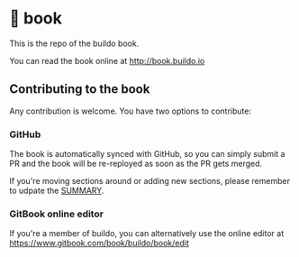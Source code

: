 # 📖 book
This is the repo of the buildo book.

You can read the book online at http://book.buildo.io

## Contributing to the book

Any contribution is welcome. You have two options to contribute:

### GitHub
The book is automatically synced with GitHub, so you can simply submit a PR and the book will be re-reployed as soon as the PR gets merged.

If you're moving sections around or adding new sections, please remember to udpate the [SUMMARY](SUMMARY.md).

### GitBook online editor
If you're a member of buildo, you can alternatively use the online editor at https://www.gitbook.com/book/buildo/book/edit
